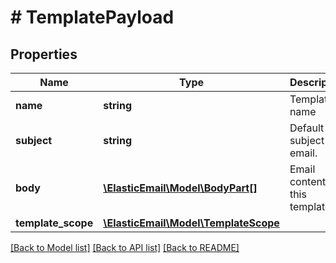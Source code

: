 # # TemplatePayload

## Properties

Name | Type | Description | Notes
------------ | ------------- | ------------- | -------------
**name** | **string** | Template name |
**subject** | **string** | Default subject of email. | [optional]
**body** | [**\ElasticEmail\Model\BodyPart[]**](BodyPart.md) | Email content of this template | [optional]
**template_scope** | [**\ElasticEmail\Model\TemplateScope**](TemplateScope.md) |  | [optional]

[[Back to Model list]](../../README.md#models) [[Back to API list]](../../README.md#endpoints) [[Back to README]](../../README.md)
